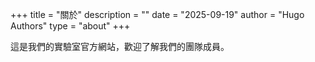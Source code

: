 +++
title = "關於"
description = ""
date = "2025-09-19"
author = "Hugo Authors"
type = "about"
+++

這是我們的實驗室官方網站，歡迎了解我們的團隊成員。